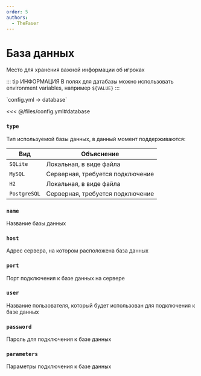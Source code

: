 ```yaml
---
order: 5
authors:
  - TheFaser
---
```


# База данных

Место для хранения важной информации об игроках

::: tip ИНФОРМАЦИЯ
В полях для датабазы можно использовать environment variables, например `${VALUE}`
:::

[//]: # (config.yml)
<!--@include: @/parts/words.md#setting-->
<!--@include: @/parts/words.md#path--> `config.yml → database`

<!--@include: @/parts/words.md#default-->
<<< @/files/config.yml#database

### `type`

Тип используемой базы данных, в данный момент поддерживаются:

| Вид          | Объяснение                        |
|--------------|-----------------------------------|
| `SQLite`     | Локальная, в виде файла           |
| `MySQL`      | Серверная, требуется подключение  |
| `H2`         | Локальная, в виде файла           |
| `PostgreSQL` | Серверная, требуется подключение  |

### `name`

Название базы данных

### `host`

Адрес сервера, на котором расположена база данных

### `port`

Порт подключения к базе данных на сервере

### `user`

Название пользователя, который будет использован для подключения к базе данных

### `password`

Пароль для подключения к базе данных

### `parameters`

Параметры подключения к базе данных